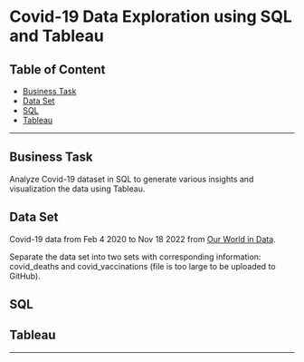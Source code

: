 # Covid-19 Data Exploration using SQL and Tableau

## Table of Content
- [Business Task](#business-task)
- [Data Set](#data-set)
- [SQL](#sql)
- [Tableau](#tableau)

***

## Business Task
Analyze Covid-19 dataset in SQL to generate various insights and visualization the data using Tableau.

## Data Set
Covid-19 data from Feb 4 2020 to Nov 18 2022 from [Our World in Data](https://ourworldindata.org/covid-deaths).

Separate the data set into two sets with corresponding information: covid_deaths and covid_vaccinations (file is too large to be uploaded to GitHub).

## SQL


## Tableau

***
